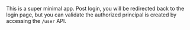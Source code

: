 This is a super minimal app. Post login, you will be redirected back to the login page, but you can validate the authorized principal is created by accessing the `/user` API. 
